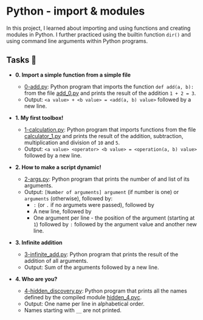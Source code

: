# Python - import & modules

In this project, I learned about importing and using functions and creating
modules in Python. I further practiced using the builtin function
`dir()` and using command line arguments within Python programs.

## Tasks :page_with_curl:

* **0. Import a simple function from a simple file**
  * [0-add.py](https://github.com/KimberlyPeters/alx-higher_level_programming/blob/master/0x02-python-import_modules/0-add.py): Python program that imports the function `def add(a, b):` from the file [add_0.py](https://github.com/KimberlyPeters/alx-higher_level_programming/blob/master/0x02-python-import_modules/add_0.py) and prints the result of the addition `1 + 2 = 3`.
  * Output: `<a value> + <b value> = <add(a, b) value>` followed by a new line.

* **1. My first toolbox!**
  * [1-calculation.py](https://github.com/KimberlyPeters/alx-higher_level_programming/blob/master/0x02-python-import_modules/1-calculation.py): Python program that imports functions
  from the file [calculator_1.py](https://github.com/KimberlyPeters/alx-higher_level_programming/blob/master/0x02-python-import_modules/calculator_1.py) and prints the result
  of the addition, subtraction, multiplication and division of `10` and `5`.
  * Output: `<a value> <operator> <b value> = <operation(a, b) value>` followed by a new line.

* **2. How to make a script dynamic!**
  * [2-args.py](https://github.com/KimberlyPeters/alx-higher_level_programming/blob/master/0x02-python-import_modules/2-args.py): Python program that prints the number of
  and list of its arguments.
  * Output: `[Number of arguments] argument` (if number is one) or `arguments` (otherwise), followed by:
    * `:` (or `.` if no argumets were passed), followed by
    * A new line, followed by
    * One argument per line - the position of the argument (starting at `1`) followed by `:` followed by the argument value and another new line.

* **3. Infinite addition**
  * [3-infinite_add.py](https://github.com/KimberlyPeters/alx-higher_level_programming/blob/master/0x02-python-import_modules/3-infinite_add.py): Python program that prints the result of the
  addition of all arguments.
  * Output: Sum of the arguments followed by a new line.

* **4. Who are you?**
  * [4-hidden_discovery.py](https://github.com/KimberlyPeters/alx-higher_level_programming/blob/master/0x02-python-import_modules/4-hidden_discovery.py): Python program that prints all the
  names defined by the compiled module [hidden_4.pyc](https://github.com/holbertonschool/0x02.py/raw/master/hidden_4.pyc).
  * Output: One name per line in alphabetical order.
  * Names starting with `__` are not printed.
